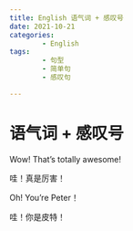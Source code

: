 ```yaml
---
title: English 语气词 + 感叹号
date: 2021-10-21
categories:
        - English
tags:
        - 句型
        - 简单句
        - 感叹句

---
```


# 语气词 + 感叹号

Wow! That’s totally awesome!

哇！真是厉害！

Oh! You’re Peter！

哇！你是皮特！
